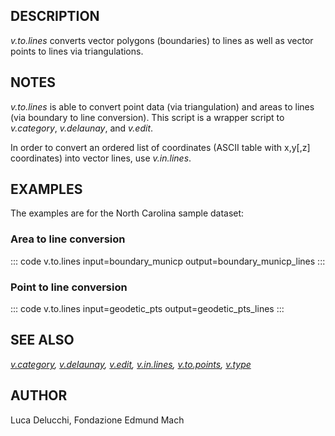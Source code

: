 ## DESCRIPTION

*v.to.lines* converts vector polygons (boundaries) to lines as well as
vector points to lines via triangulations.

## NOTES

*v.to.lines* is able to convert point data (via triangulation) and areas
to lines (via boundary to line conversion). This script is a wrapper
script to *v.category*, *v.delaunay*, and *v.edit*.

In order to convert an ordered list of coordinates (ASCII table with
x,y\[,z\] coordinates) into vector lines, use *v.in.lines*.

## EXAMPLES

The examples are for the North Carolina sample dataset:

### Area to line conversion

::: code
    v.to.lines input=boundary_municp output=boundary_municp_lines
:::

### Point to line conversion

::: code
    v.to.lines input=geodetic_pts output=geodetic_pts_lines
:::

## SEE ALSO

*[v.category](v.category.html), [v.delaunay](v.delaunay.html),
[v.edit](v.edit.html), [v.in.lines](v.in.lines.html),
[v.to.points](v.to.points.html), [v.type](v.type.html)*

## AUTHOR

Luca Delucchi, Fondazione Edmund Mach
